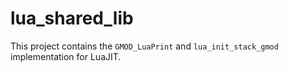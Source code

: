 # lua_shared_lib

This project contains the `GMOD_LuaPrint` and `lua_init_stack_gmod` implementation for LuaJIT.